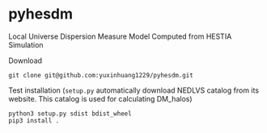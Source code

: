 # pyhesdm
Local Universe Dispersion Measure Model Computed from HESTIA Simulation   

   
Download   
   
```git clone git@github.com:yuxinhuang1229/pyhesdm.git```   

   
Test installation (```setup.py``` automatically download NEDLVS catalog from its website. This catalog is used for calculating DM_halos)   
   
```python3 setup.py sdist bdist_wheel```   
```pip3 install .```   
